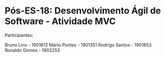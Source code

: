 # Pós-ES-18: Desenvolvimento Ágil de Software - Atividade MVC

Participantes;

Bruno Lino - 1901612
Mário Pontes - 1901351
Rodrigo Santos - 1901853
Ronaldo Gomes - 1902253

